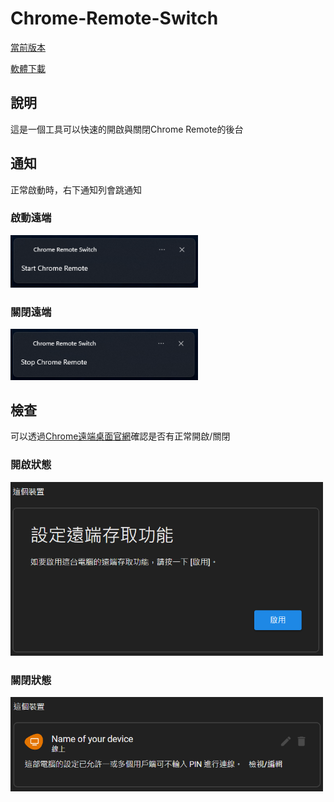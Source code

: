 # Chrome-Remote-Switch
[當前版本](https://github.com/AU2A/Chrome-Remote-Switch/releases/tag/v1.0)

[軟體下載](https://raw.githubusercontent.com/AU2A/chrome-remote-switch/main/dist/CR-Switch.exe)

## 說明
這是一個工具可以快速的開啟與關閉Chrome Remote的後台

## 通知
正常啟動時，右下通知列會跳通知

### 啟動遠端
<img src="https://raw.githubusercontent.com/AU2A/chrome-remote-switch/main/image/1.png" alt="drawing" width="300"/>

### 關閉遠端
<img src="https://raw.githubusercontent.com/AU2A/chrome-remote-switch/main/image/2.png" alt="drawing" width="300"/>

## 檢查
可以透過[Chrome遠端桌面官網](https://remotedesktop.google.com/access)確認是否有正常開啟/關閉

### 開啟狀態
<img src="https://raw.githubusercontent.com/AU2A/chrome-remote-switch/main/image/3.png" alt="drawing" width="500"/>

### 關閉狀態
<img src="https://raw.githubusercontent.com/AU2A/chrome-remote-switch/main/image/4.png" alt="drawing" width="500"/>
